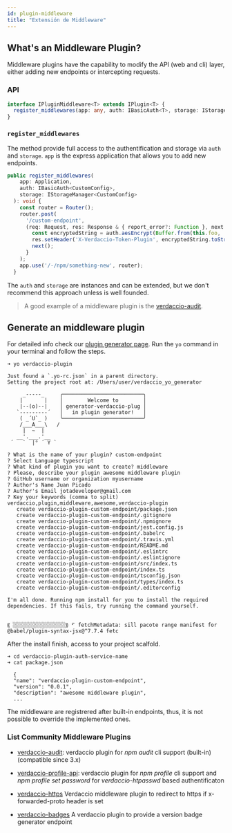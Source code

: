 ```yaml
---
id: plugin-middleware
title: "Extensión de Middleware"
---
```


## What's an Middleware Plugin?

Middleware plugins have the capability to modify the API (web and cli) layer, either adding new endpoints or intercepting requests.

### API

```typescript
interface IPluginMiddleware<T> extends IPlugin<T> {
  register_middlewares(app: any, auth: IBasicAuth<T>, storage: IStorageManager<T>): void;
}
```

### `register_middlewares`

The method provide full access to the authentification and storage via `auth` and `storage`. `app` is the express application that allows you to add new endpoints.

```typescript
public register_middlewares(
    app: Application,
    auth: IBasicAuth<CustomConfig>,
    storage: IStorageManager<CustomConfig>
  ): void {
    const router = Router();
    router.post(
      '/custom-endpoint',
      (req: Request, res: Response & { report_error?: Function }, next: NextFunction): void => {
        const encryptedString = auth.aesEncrypt(Buffer.from(this.foo, 'utf8'));
        res.setHeader('X-Verdaccio-Token-Plugin', encryptedString.toString());
        next();
      }
    );
    app.use('/-/npm/something-new', router);
  }
```

The `auth` and `storage` are instances and can be extended, but we don't recommend this approach unless is well founded.


> A good example of a middleware plugin is the [verdaccio-audit](https://github.com/verdaccio/monorepo/tree/master/plugins/audit).

## Generate an middleware plugin

For detailed info check our [plugin generator page](plugin-generator). Run the `yo` command in your terminal and follow the steps.

```
➜ yo verdaccio-plugin

Just found a `.yo-rc.json` in a parent directory.
Setting the project root at: /Users/user/verdaccio_yo_generator

     _-----_     ╭──────────────────────────╮
    |       |    │        Welcome to        │
    |--(o)--|    │ generator-verdaccio-plug │
   `---------´   │   in plugin generator!   │
    ( _´U`_ )    ╰──────────────────────────╯
    /___A___\   /
     |  ~  |
   __'.___.'__
 ´   `  |° ´ Y `

? What is the name of your plugin? custom-endpoint
? Select Language typescript
? What kind of plugin you want to create? middleware
? Please, describe your plugin awesome middleware plugin
? GitHub username or organization myusername
? Author's Name Juan Picado
? Author's Email jotadeveloper@gmail.com
? Key your keywords (comma to split) verdaccio,plugin,middleware,awesome,verdaccio-plugin
   create verdaccio-plugin-custom-endpoint/package.json
   create verdaccio-plugin-custom-endpoint/.gitignore
   create verdaccio-plugin-custom-endpoint/.npmignore
   create verdaccio-plugin-custom-endpoint/jest.config.js
   create verdaccio-plugin-custom-endpoint/.babelrc
   create verdaccio-plugin-custom-endpoint/.travis.yml
   create verdaccio-plugin-custom-endpoint/README.md
   create verdaccio-plugin-custom-endpoint/.eslintrc
   create verdaccio-plugin-custom-endpoint/.eslintignore
   create verdaccio-plugin-custom-endpoint/src/index.ts
   create verdaccio-plugin-custom-endpoint/index.ts
   create verdaccio-plugin-custom-endpoint/tsconfig.json
   create verdaccio-plugin-custom-endpoint/types/index.ts
   create verdaccio-plugin-custom-endpoint/.editorconfig

I'm all done. Running npm install for you to install the required dependencies. If this fails, try running the command yourself.


⸨ ░░░░░░░░░░░░░░░░░⸩ ⠋ fetchMetadata: sill pacote range manifest for @babel/plugin-syntax-jsx@^7.7.4 fetc
```

After the install finish, access to your project scalfold.

```
➜ cd verdaccio-plugin-auth-service-name
➜ cat package.json

  {
  "name": "verdaccio-plugin-custom-endpoint",
  "version": "0.0.1",
  "description": "awesome middleware plugin",
  ...
```

The middleware are registrered after built-in endpoints, thus, it is not possible to override the implemented ones.

### List Community Middleware Plugins

* [verdaccio-audit](https://github.com/verdaccio/verdaccio-audit): verdaccio plugin for *npm audit* cli support (built-in) (compatible since 3.x)

* [verdaccio-profile-api](https://github.com/ahoracek/verdaccio-profile-api): verdaccio plugin for *npm profile* cli support and *npm profile set password* for *verdaccio-htpasswd* based authentificaton

* [verdaccio-https](https://github.com/honzahommer/verdaccio-https) Verdaccio middleware plugin to redirect to https if x-forwarded-proto header is set
* [verdaccio-badges](https://github.com/tavvy/verdaccio-badges) A verdaccio plugin to provide a version badge generator endpoint
